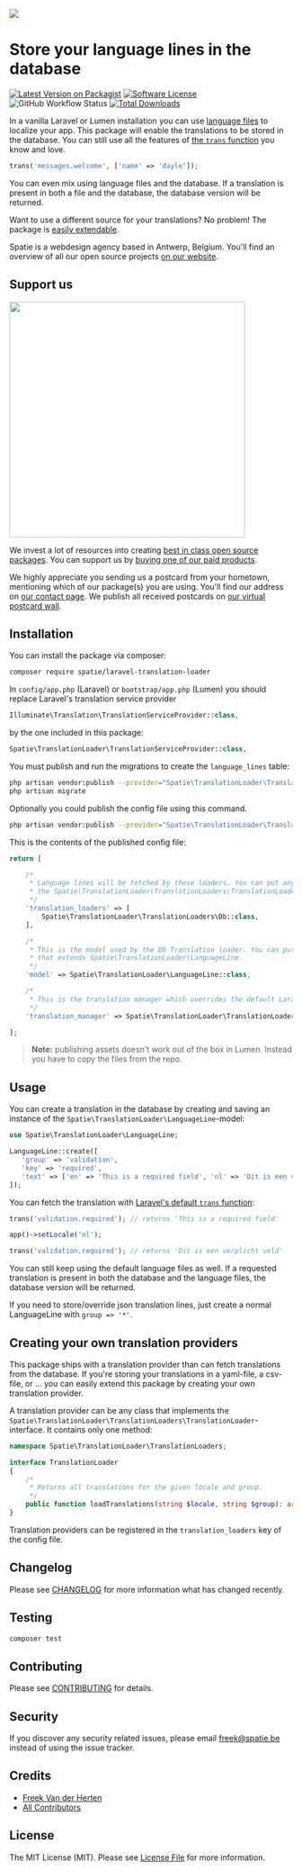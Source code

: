 
[<img src="https://github-ads.s3.eu-central-1.amazonaws.com/support-ukraine.svg?t=1" />](https://supportukrainenow.org)

# Store your language lines in the database

[![Latest Version on Packagist](https://img.shields.io/packagist/v/spatie/laravel-translation-loader.svg?style=flat-square)](https://packagist.org/packages/spatie/laravel-translation-loader)
[![Software License](https://img.shields.io/badge/license-MIT-brightgreen.svg?style=flat-square)](LICENSE.md)
![GitHub Workflow Status](https://img.shields.io/github/workflow/status/spatie/laravel-translation-loader/run-tests?label=tests)
[![Total Downloads](https://img.shields.io/packagist/dt/spatie/laravel-translation-loader.svg?style=flat-square)](https://packagist.org/packages/spatie/laravel-translation-loader)

In a vanilla Laravel or Lumen installation you can use [language files](https://laravel.com/docs/5.6/localization) to localize your app. This package will enable the translations to be stored in the database. You can still use all the features of [the `trans` function](https://laravel.com/docs/5.6/localization#retrieving-translation-strings) you know and love.

```php
trans('messages.welcome', ['name' => 'dayle']);
```

You can even mix using language files and the database. If a translation is present in both a file and the database, the database version will be returned.

Want to use a different source for your translations? No problem! The package is [easily extendable](https://github.com/spatie/laravel-translation-loader#creating-your-own-translation-providers).

Spatie is a webdesign agency based in Antwerp, Belgium. You'll find an overview of all our open source projects [on our website](https://spatie.be/opensource).

## Support us

[<img src="https://github-ads.s3.eu-central-1.amazonaws.com/laravel-translation-loader.jpg?t=1" width="419px" />](https://spatie.be/github-ad-click/laravel-translation-loader)

We invest a lot of resources into creating [best in class open source packages](https://spatie.be/open-source). You can support us by [buying one of our paid products](https://spatie.be/open-source/support-us).

We highly appreciate you sending us a postcard from your hometown, mentioning which of our package(s) you are using. You'll find our address on [our contact page](https://spatie.be/about-us). We publish all received postcards on [our virtual postcard wall](https://spatie.be/open-source/postcards).

## Installation

You can install the package via composer:

``` bash
composer require spatie/laravel-translation-loader
```

In `config/app.php` (Laravel) or `bootstrap/app.php` (Lumen) you should replace Laravel's translation service provider

```php
Illuminate\Translation\TranslationServiceProvider::class,
```

by the one included in this package:

```php
Spatie\TranslationLoader\TranslationServiceProvider::class,
```

You must publish and run the migrations to create the `language_lines` table:

```bash
php artisan vendor:publish --provider="Spatie\TranslationLoader\TranslationServiceProvider" --tag="migrations"
php artisan migrate
```

Optionally you could publish the config file using this command.

```bash
php artisan vendor:publish --provider="Spatie\TranslationLoader\TranslationServiceProvider" --tag="config"
```

This is the contents of the published config file:

```php
return [

    /*
     * Language lines will be fetched by these loaders. You can put any class here that implements
     * the Spatie\TranslationLoader\TranslationLoaders\TranslationLoader-interface.
     */
    'translation_loaders' => [
        Spatie\TranslationLoader\TranslationLoaders\Db::class,
    ],

    /*
     * This is the model used by the Db Translation loader. You can put any model here
     * that extends Spatie\TranslationLoader\LanguageLine.
     */
    'model' => Spatie\TranslationLoader\LanguageLine::class,

    /*
     * This is the translation manager which overrides the default Laravel `translation.loader`
     */
    'translation_manager' => Spatie\TranslationLoader\TranslationLoaderManager::class,

];
```

> **Note:** publishing assets doesn't work out of the box in Lumen. Instead you have to copy the files from the repo.

## Usage

You can create a translation in the database by creating and saving an instance of the `Spatie\TranslationLoader\LanguageLine`-model:

```php
use Spatie\TranslationLoader\LanguageLine;

LanguageLine::create([
   'group' => 'validation',
   'key' => 'required',
   'text' => ['en' => 'This is a required field', 'nl' => 'Dit is een verplicht veld'],
]);
```

You can fetch the translation with [Laravel's default `trans` function](https://laravel.com/docs/5.3/localization#retrieving-language-lines):

```php
trans('validation.required'); // returns 'This is a required field'

app()->setLocale('nl');

trans('validation.required'); // returns 'Dit is een verplicht veld'
```

You can still keep using the default language files as well. If a requested translation is present in both the database and the language files, the database version will be returned.

If you need to store/override json translation lines, just create a normal LanguageLine with `group => '*'`.

## Creating your own translation providers

This package ships with a translation provider than can fetch translations from the database. If you're storing your translations in a yaml-file, a csv-file, or ... you can easily extend this package by creating your own translation provider.

A translation provider can be any class that implements the `Spatie\TranslationLoader\TranslationLoaders\TranslationLoader`-interface. It contains only one method:

```php
namespace Spatie\TranslationLoader\TranslationLoaders;

interface TranslationLoader
{
    /*
     * Returns all translations for the given locale and group.
     */
    public function loadTranslations(string $locale, string $group): array;
}
```

Translation providers can be registered in the `translation_loaders` key of the config file.

## Changelog

Please see [CHANGELOG](CHANGELOG.md) for more information what has changed recently.

## Testing

``` bash
composer test
```

## Contributing

Please see [CONTRIBUTING](CONTRIBUTING.md) for details.

## Security

If you discover any security related issues, please email freek@spatie.be instead of using the issue tracker.

## Credits

- [Freek Van der Herten](https://github.com/freekmurze)
- [All Contributors](../../contributors)

## License

The MIT License (MIT). Please see [License File](LICENSE.md) for more information.
